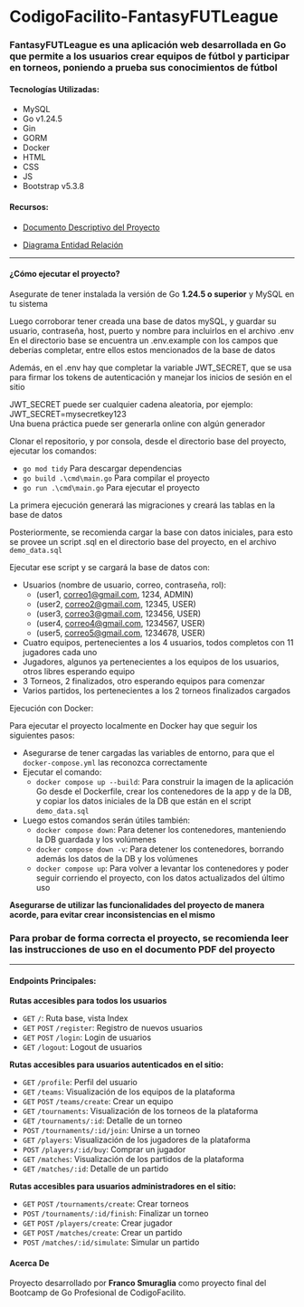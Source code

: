 # CodigoFacilito-FantasyFUTLeague
### FantasyFUTLeague es una aplicación web desarrollada en Go que permite a los usuarios crear equipos de fútbol y participar en torneos, poniendo a prueba sus conocimientos de fútbol
#### Tecnologías Utilizadas:
- MySQL
- Go v1.24.5
- Gin
- GORM
- Docker
- HTML
- CSS
- JS
- Bootstrap v5.3.8


#### Recursos:

- [Documento Descriptivo del Proyecto](https://drive.google.com/file/d/1ttLDvZNhPOjZ3KeqOgL5v0HRUttHYi9B/view?usp=sharing)

- [Diagrama Entidad Relación](https://lucid.app/lucidchart/64f63ea2-13c1-47ac-a77c-148002265621/edit?viewport_loc=327%2C-3%2C1707%2C838%2C0_0&invitationId=inv_bbea07bb-8f97-4eee-b473-82346bf3e7c9)

---

#### ¿Cómo ejecutar el proyecto?

Asegurate de tener instalada la versión de Go **1.24.5 o superior** y MySQL en tu sistema

Luego corroborar tener creada una base de datos mySQL, y guardar su usuario, contraseña, host, puerto y nombre para incluirlos en el archivo .env
En el directorio base se encuentra un .env.example con los campos que deberías completar, entre ellos estos mencionados de la base de datos

Además, en el .env hay que completar la variable JWT_SECRET, que se usa para firmar los tokens de autenticación y manejar los inicios de sesión en el sitio

JWT_SECRET puede ser cualquier cadena aleatoria, por ejemplo:
JWT_SECRET=mysecretkey123  
Una buena práctica puede ser generarla online con algún generador

Clonar el repositorio, y por consola, desde el directorio base del proyecto, ejecutar los comandos:
- `go mod tidy` Para descargar dependencias
- `go build .\cmd\main.go` Para compilar el proyecto
- `go run .\cmd\main.go` Para ejecutar el proyecto

La primera ejecución generará las migraciones y creará las tablas en la base de datos

Posteriormente, se recomienda cargar la base con datos iniciales, para esto se provee un script .sql en el directorio base del proyecto, en el archivo `demo_data.sql`

Ejecutar ese script y se cargará la base de datos con:
- Usuarios (nombre de usuario, correo, contraseña, rol):
  - (user1, correo1@gmail.com, 1234, ADMIN)
  - (user2, correo2@gmail.com, 12345, USER)
  - (user3, correo3@gmail.com, 123456, USER)
  - (user4, correo4@gmail.com, 1234567, USER)
  - (user5, correo5@gmail.com, 1234678, USER)
- Cuatro equipos, pertenecientes a los 4 usuarios, todos completos con 11 jugadores cada uno
- Jugadores, algunos ya pertenecientes a los equipos de los usuarios, otros libres esperando equipo
- 3 Torneos, 2 finalizados, otro esperando equipos para comenzar
- Varios partidos, los pertenecientes a los 2 torneos finalizados cargados

Ejecución con Docker:

Para ejecutar el proyecto localmente en Docker hay que seguir los siguientes pasos:
- Asegurarse de tener cargadas las variables de entorno, para que el `docker-compose.yml` las reconozca correctamente
- Ejecutar el comando:
  - `docker compose up --build`: Para construir la imagen de la aplicación Go desde el Dockerfile, crear los contenedores de la app y de la DB, y copiar los datos iniciales de la DB que están en el script `demo_data.sql`
- Luego estos comandos serán útiles también:
  - `docker compose down`: Para detener los contenedores, manteniendo la DB guardada y los volúmenes
  - `docker compose down -v`: Para detener los contenedores, borrando además los datos de la DB y los volúmenes
  - `docker compose up`: Para volver a levantar los contenedores y poder seguir corriendo el proyecto, con los datos actualizados del último uso


**Asegurarse de utilizar las funcionalidades del proyecto de manera acorde, para evitar crear inconsistencias en el mismo**

### Para probar de forma correcta el proyecto, se recomienda leer las instrucciones de uso en el documento PDF del proyecto
---

#### Endpoints Principales:

**Rutas accesibles para todos los usuarios**

- `GET` `/`: Ruta base, vista Index  
- `GET` `POST` `/register`: Registro de nuevos usuarios  
- `GET` `POST` `/login`: Login de usuarios  
- `GET` `/logout`: Logout de usuarios  

**Rutas accesibles para usuarios autenticados en el sitio:**

- `GET` `/profile`: Perfil del usuario  
- `GET` `/teams`: Visualización de los equipos de la plataforma  
- `GET` `POST` `/teams/create`: Crear un equipo  
- `GET` `/tournaments`: Visualización de los torneos de la plataforma  
- `GET` `/tournaments/:id`: Detalle de un torneo  
- `POST` `/tournaments/:id/join`: Unirse a un torneo  
- `GET` `/players`: Visualización de los jugadores de la plataforma  
- `POST` `/players/:id/buy`: Comprar un jugador  
- `GET` `/matches`: Visualización de los partidos de la plataforma  
- `GET` `/matches/:id`: Detalle de un partido

**Rutas accesibles para usuarios administradores en el sitio:**

- `GET` `POST` `/tournaments/create`: Crear torneos  
- `POST` `/tournaments/:id/finish`: Finalizar un torneo  
- `GET` `POST` `/players/create`: Crear jugador  
- `GET` `POST` `/matches/create`: Crear un partido  
- `POST` `/matches/:id/simulate`: Simular un partido

#### Acerca De
Proyecto desarrollado por **Franco Smuraglia** como proyecto final del Bootcamp de Go Profesional de CodigoFacilito.
